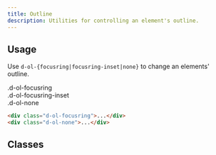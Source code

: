 ```yaml
---
title: Outline
description: Utilities for controlling an element's outline.
---
```


## Usage

Use `d-ol-{focusring|focusring-inset|none}` to change an elements' outline.

<code-well-header class="d-fl-col5 d-flg8 d-fw-wrap d-p24 d-bgc-bold d-bgo50 d-w100p d-hmn102" custom>
  <div class="d-fl-center d-p16 d-bgc-bold d-fs-100 d-ff-mono d-ol-focusring">
    .d-ol-focusring
  </div>
  <div class="d-fl-center d-p16 d-bgc-bold d-fs-100 d-ff-mono d-ol-focusring-inset">
    .d-ol-focusring-inset
  </div>
  <div class="d-fl-center d-p16 d-bgc-bold d-fs-100 d-ff-mono d-ol-none">
    .d-ol-none
  </div>
</code-well-header>

```html
<div class="d-ol-focusring">...</div>
<div class="d-ol-none">...</div>
```

<script setup>
  import { outline } from '@data/interactivity.json';
</script>

## Classes

<utility-class-table>
  <template #content>
    <tbody>
      <tr v-for="{ class: className, output } in outline">
        <th scope="row" class="d-ff-mono d-fc-purple-400 d-fs-100">.{{ className }}</th>
        <td class="d-ff-mono d-fs-100">{{ output }}</td>
      </tr>
    </tbody>
  </template>
</utility-class-table>
